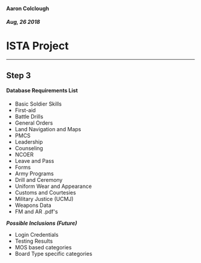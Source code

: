 #### Aaron Colclough
##### Aug, 26 2018
 
# ISTA Project
---
## Step 3
 
#### Database Requirements List
 
- Basic Soldier Skills
- First-aid
- Battle Drills
- General Orders
- Land Navigation and Maps
- PMCS
- Leadership
- Counseling
- NCOER
- Leave and Pass
- Forms
- Army Programs
- Drill and Ceremony
- Uniform Wear and Appearance
- Customs and Courtesies
- Military Justice (UCMJ)
- Weapons Data
- FM and AR .pdf's
 
***Possible Inclusions (Future)***
 
- Login Credentials
- Testing Results
- MOS based categories
- Board Type specific categories
 